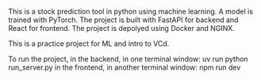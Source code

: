 This is a stock prediction tool in python using machine learning. A model is trained with PyTorch. The project is built with FastAPI for backend and React for frontend. The project is depolyed using Docker and NGINX.

This is a practice project for ML and intro to VCd.

To run the project,
in the backend, in one terminal window: uv run python run_server.py
in the frontend, in another terminal window: npm run dev
